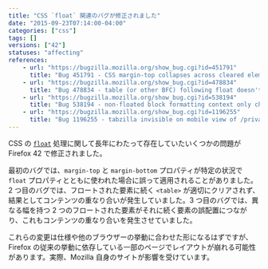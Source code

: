 ```yaml
---
title: "CSS `float` 関連のバグが修正されました"
date: "2015-09-23T07:14:00-04:00"
categories: ["css"]
tags: []
versions: ["42"]
statuses: "affecting"
references:
    - url: "https://bugzilla.mozilla.org/show_bug.cgi?id=451791"
      title: "Bug 451791 - CSS margin-top collapses across cleared element inside previous sibling and out top of previous sibling (works in Safari, but Firefox has a bug)"
    - url: "https://bugzilla.mozilla.org/show_bug.cgi?id=478834"
      title: "Bug 478834 - table (or other BFC) following float doesn't clear it even if it can't fit next to it, when lined up at their tops"
    - url: "https://bugzilla.mozilla.org/show_bug.cgi?id=538194"
      title: "Bug 538194 - non-floated block formatting context only checks top edge for overlap with floats rather than entire height"
    - url: "https://bugzilla.mozilla.org/show_bug.cgi?id=1196255"
      title: "Bug 1196255 - tabzilla invisible on mobile view of /privacy/tips/"
---
```

CSS の [`float`](https://developer.mozilla.org/docs/Web/CSS/float) 処理に関して長年にわたって存在していたいくつかの問題が Firefox 42 で修正されました。

最初のバグでは、`margin-top` と `margin-bottom` プロパティが特定の状況で `float` プロパティとともに使われた場合に誤って適用されることがありました。2 つ目のバグでは、フロートされた要素に続く `<table>` が適切にクリアされず、結果としてコンテンツの重なり合いが発生していました。3 つ目のバグでは、異なる幅を持つ 2 つのフロートされた要素がそれに続く要素の誤配置につながり、これもコンテンツの重なり合いを発生させていました。

これらの変更は仕様や他のブラウザーの挙動に合わせた形になるはずですが、Firefox の従来の挙動に依存している一部のページでレイアウトが崩れる可能性があります。実際、Mozilla 自身のサイトが影響を受けています。
